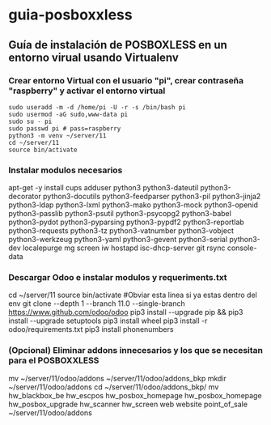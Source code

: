 # guia-posboxxless

## Guía de instalación de POSBOXLESS en un entorno virual usando Virtualenv

### Crear entorno Virtual con el usuario "pi", crear contraseña "raspberry" y activar el entorno virtual

	sudo useradd -m -d /home/pi -U -r -s /bin/bash pi
	sudo usermod -aG sudo,www-data pi
	sudo su - pi
	sudo passwd pi # pass=raspberry
	python3 -m venv ~/server/11
	cd ~/server/11
	source bin/activate

### Instalar modulos necesarios

apt-get -y install cups adduser python3 python3-dateutil python3-decorator python3-docutils python3-feedparser python3-pil python3-jinja2 python3-ldap python3-lxml python3-mako python3-mock python3-openid python3-passlib python3-psutil python3-psycopg2 python3-babel python3-pydot python3-pyparsing python3-pypdf2 python3-reportlab python3-requests python3-tz python3-vatnumber python3-vobject python3-werkzeug python3-yaml python3-gevent python3-serial  python3-dev localepurge mg screen iw hostapd isc-dhcp-server git rsync console-data

### Descargar Odoo e instalar modulos y requeriments.txt

cd ~/server/11
source bin/activate #Obviar esta linea si ya estas dentro del env
git clone --depth 1 --branch 11.0 --single-branch https://www.github.com/odoo/odoo
pip3 install --upgrade pip && pip3 install --upgrade setuptools
pip3 install wheel 
pip3 install -r odoo/requirements.txt
pip3 install phonenumbers

### (Opcional) Eliminar addons innecesarios y los que se necesitan para el POSBOXXLESS
mv ~/server/11/odoo/addons ~/server/11/odoo/addons_bkp
mkdir ~/server/11/odoo/addons
cd ~/server/11/odoo/addons_bkp/
mv hw_blackbox_be hw_escpos hw_posbox_homepage hw_posbox_homepage hw_posbox_upgrade hw_scanner hw_screen web website point_of_sale ~/server/11/odoo/addons
